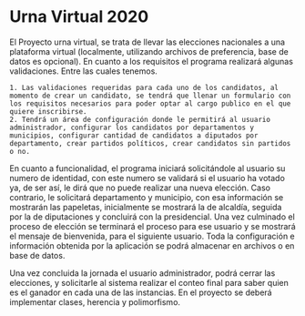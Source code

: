 # Urna Virtual 2020

El Proyecto urna virtual, se trata de llevar las elecciones nacionales a una plataforma virtual (localmente, utilizando archivos de preferencia, base de datos es opcional). 
En cuanto a los requisitos el programa realizará algunas validaciones. Entre las cuales tenemos.

    1. Las validaciones requeridas para cada uno de los candidatos, al momento de crear un candidato, se tendrá que llenar un formulario con los requisitos necesarios para poder optar al cargo publico en el que quiere inscribirse.
    2. Tendrá un área de configuración donde le permitirá al usuario administrador, configurar los candidatos por departamentos y municipios, configurar cantidad de candidatos a diputados por departamento, crear partidos políticos, crear candidatos sin partidos o no.

En cuanto a funcionalidad, el programa iniciará solicitándole al usuario su numero de identidad, con este numero se validará si el usuario ha votado ya, de ser así, le dirá que no puede realizar una nueva elección. Caso contrario, le solicitará departamento y municipio, con esa información se mostrarán las papeletas, inicialmente se mostrará la de alcaldía, seguida por la de diputaciones y concluirá con la presidencial. Una vez culminado el proceso de elección se terminará el proceso para ese usuario y se mostrará el mensaje de bienvenida, para el siguiente usuario.
Toda la configuración e información obtenida por la aplicación se podrá almacenar en archivos o en base de datos.

Una vez concluida la jornada el usuario administrador, podrá cerrar las elecciones, y solicitarle al sistema realizar el conteo final para saber quien es el ganador en cada una de las instancias.
En el proyecto se deberá implementar clases, herencia y polimorfismo. 
